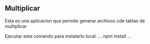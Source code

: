 ## Multiplicar
Esta es una aplicacion que permite generar archivos cde tablas de multiplicar

Ejecutar este comando para instalarlo local.
...
npm install
...
